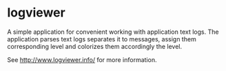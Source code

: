 logviewer
=========

A simple application for convenient working with application text logs. The application parses text logs separates it to messages, assign them corresponding level and colorizes them accordingly the level.

See http://www.logviewer.info/ for more information.